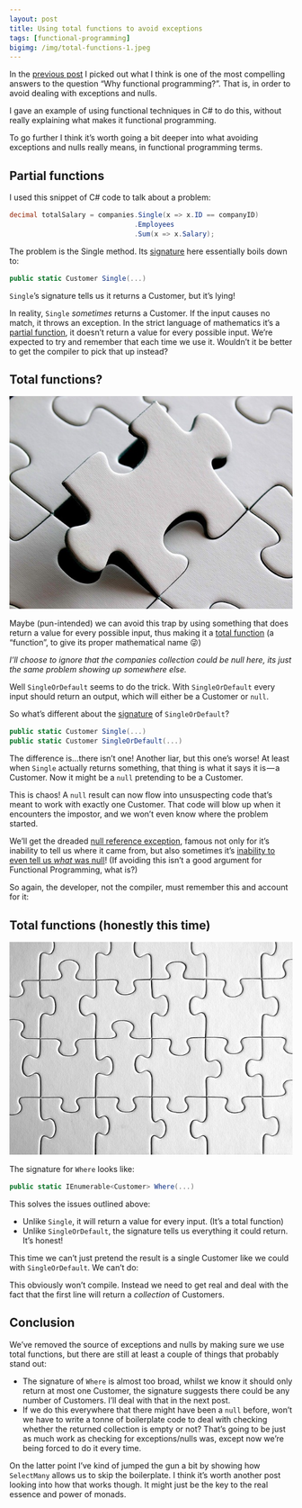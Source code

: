 ```yaml
---
layout: post
title: Using total functions to avoid exceptions
tags: [functional-programming]
bigimg: /img/total-functions-1.jpeg
---
```


In the [previous post](2017-12-02-why-functional-programming/) I picked out what I think is one of the most compelling answers to the question “Why functional programming?”. That is, in order to avoid dealing with exceptions and nulls.

I gave an example of using functional techniques in C# to do this, without really explaining what makes it functional programming.

To go further I think it’s worth going a bit deeper into what avoiding exceptions and nulls really means, in functional programming terms.

## Partial functions

I used this snippet of C# code to talk about a problem:

```C#
decimal totalSalary = companies.Single(x => x.ID == companyID)
                               .Employees
                               .Sum(x => x.Salary);
```

The problem is the Single method. Its [signature](https://msdn.microsoft.com/en-us/library/bb535118%28v=vs.110%29.aspx) here essentially boils down to:

```C#
public static Customer Single(...)
```

`Single`’s signature tells us it returns a Customer, but it’s lying!

In reality, `Single` *sometimes* returns a Customer. If the input causes no match, it throws an exception. In the strict language of mathematics it’s a [partial function](https://en.wikipedia.org/wiki/Partial_function), it doesn’t return a value for every possible input. We’re expected to try and remember that each time we use it. Wouldn’t it be better to get the compiler to pick that up instead?

## Total functions?

![Total Functions](/img/total-functions-2.jpeg)

Maybe (pun-intended) we can avoid this trap by using something that does return a value for every possible input, thus making it a [total function](https://en.wikipedia.org/wiki/Partial_function#Total_function) (a “function”, to give its proper mathematical name 😜)

*I’ll choose to ignore that the companies collection could be null here, its just the same problem showing up somewhere else.*

Well `SingleOrDefault` seems to do the trick. With `SingleOrDefault` every input should return an output, which will either be a Customer or `null`.

So what’s different about the [signature](https://msdn.microsoft.com/en-us/library/bb549274%28v=vs.110%29.aspx) of `SingleOrDefault`?
```C#
public static Customer Single(...)
public static Customer SingleOrDefault(...)
```

The difference is…there isn’t one! Another liar, but this one’s worse! At least when `Single` actually returns something, that thing is what it says it is — a Customer. Now it might be a `null` pretending to be a Customer.

This is chaos! A `null` result can now flow into unsuspecting code that’s meant to work with exactly one Customer. That code will blow up when it encounters the impostor, and we won’t even know where the problem started.

We’ll get the dreaded [null reference exception](https://msdn.microsoft.com/en-us/library/system.nullreferenceexception%28v=vs.110%29.aspx), famous not only for it’s inability to tell us where it came from, but also sometimes it’s [inability to even tell us *what* was null](https://github.com/dotnet/coreclr/issues/25)! (If avoiding this isn’t a good argument for Functional Programming, what is?)

So again, the developer, not the compiler, must remember this and account for it:

## Total functions (honestly this time)

![Total Functions](/img/total-functions-3.jpeg)

The signature for `Where` looks like:

```C#
public static IEnumerable<Customer> Where(...)
```

This solves the issues outlined above:

* Unlike `Single`, it will return a value for every input. (It’s a total function)
* Unlike `SingleOrDefault`, the signature tells us everything it could return. It’s honest!

This time we can’t just pretend the result is a single Customer like we could with `SingleOrDefault`. We can’t do:

This obviously won’t compile. Instead we need to get real and deal with the fact that the first line will return a *collection* of Customers.

## Conclusion

We’ve removed the source of exceptions and nulls by making sure we use total functions, but there are still at least a couple of things that probably stand out:

* The signature of `Where` is almost too broad, whilst we know it should only return at most one Customer, the signature suggests there could be any number of Customers. I’ll deal with that in the next post.
* If we do this everywhere that there might have been a `null` before, won’t we have to write a tonne of boilerplate code to deal with checking whether the returned collection is empty or not? That’s going to be just as much work as checking for exceptions/nulls was, except now we’re being forced to do it every time.

On the latter point I’ve kind of jumped the gun a bit by showing how `SelectMany` allows us to skip the boilerplate. I think it’s worth another post looking into how that works though. It might just be the key to the real essence and power of monads.
